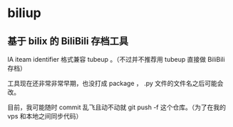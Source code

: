 # biliup

## 基于 bilix 的 BiliBili 存档工具

IA iteam identifier 格式兼容 tubeup 。（不过并不推荐用 tubeup 直接做 BiliBili 存档）

工具现在还非常非常早期，也没打成 package ， .py 文件的文件名之后可能会改。

目前，我可能随时 commit 乱飞且动不动就 git push -f 这个仓库。（为了在我的 vps 和本地之间同步代码）

